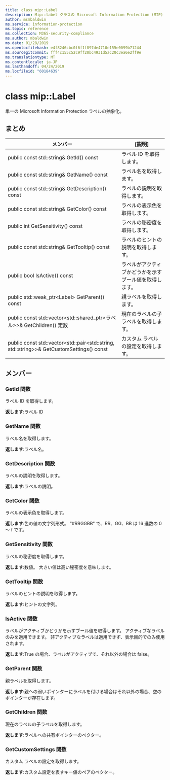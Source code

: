 ```yaml
---
title: class mip::Label
description: Mip::label クラスの Microsoft Information Protection (MIP) SDK について説明します。
author: msmbaldwin
ms.service: information-protection
ms.topic: reference
ms.collection: M365-security-compliance
ms.author: mbaldwin
ms.date: 01/28/2019
ms.openlocfilehash: e4f8246cbc0f6f1f897de4710e155e0099b71244
ms.sourcegitcommit: fff4c155c52c9ff20bc4931d5ac20c3ea6e2ff9e
ms.translationtype: MT
ms.contentlocale: ja-JP
ms.lasthandoff: 04/24/2019
ms.locfileid: "60184639"
---
```

# <a name="class-miplabel"></a>class mip::Label 
単一の Microsoft Information Protection ラベルの抽象化。
  
## <a name="summary"></a>まとめ
 メンバー                        | [説明]                                
--------------------------------|---------------------------------------------
public const std::string& GetId() const  |  ラベル ID を取得します。
public const std::string& GetName() const  |  ラベル名を取得します。
public const std::string& GetDescription() const  |  ラベルの説明を取得します。
public const std::string& GetColor() const  |  ラベルの表示色を取得します。
public int GetSensitivity() const  |  ラベルの秘密度を取得します。
public const std::string& GetTooltip() const  |  ラベルのヒントの説明を取得します。
public bool IsActive() const  |  ラベルがアクティブかどうかを示すブール値を取得します。
public std::weak_ptr\<Label\> GetParent() const  |  親ラベルを取得します。
public const std::vector\<std::shared_ptr\<ラベル\>\>& GetChildren() 定数  |  現在のラベルの子ラベルを取得します。
public const std::vector\<std::pair\<std::string, std::string\>\>& GetCustomSettings() const  |  カスタム ラベルの設定を取得します。
  
## <a name="members"></a>メンバー
  
### <a name="getid-function"></a>GetId 関数
ラベル ID を取得します。

  
**返します**:ラベル ID
  
### <a name="getname-function"></a>GetName 関数
ラベル名を取得します。

  
**返します**:ラベル名。
  
### <a name="getdescription-function"></a>GetDescription 関数
ラベルの説明を取得します。

  
**返します**:ラベルの説明。
  
### <a name="getcolor-function"></a>GetColor 関数
ラベルの表示色を取得します。

  
**返します**:色の値の文字列形式。 "#RRGGBB" で、RR、GG、BB は 16 進数の 0 ～ f です。
  
### <a name="getsensitivity-function"></a>GetSensitivity 関数
ラベルの秘密度を取得します。

  
**返します**:数値。 大きい値は高い秘密度を意味します。
  
### <a name="gettooltip-function"></a>GetTooltip 関数
ラベルのヒントの説明を取得します。

  
**返します**:ヒントの文字列。
  
### <a name="isactive-function"></a>IsActive 関数
ラベルがアクティブかどうかを示すブール値を取得します。
アクティブなラベルのみを適用できます。 非アクティブなラベルは適用できず、表示目的でのみ使用されます。 

  
**返します**:True の場合、ラベルがアクティブで、それ以外の場合は false。
  
### <a name="getparent-function"></a>GetParent 関数
親ラベルを取得します。

  
**返します**:親への弱いポインターにラベルを付ける場合はそれ以外の場合、空のポインターが存在します。
  
### <a name="getchildren-function"></a>GetChildren 関数
現在のラベルの子ラベルを取得します。

  
**返します**:ラベルへの共有ポインターのベクター。
  
### <a name="getcustomsettings-function"></a>GetCustomSettings 関数
カスタム ラベルの設定を取得します。

  
**返します**:カスタム設定を表すキー値のペアのベクター。